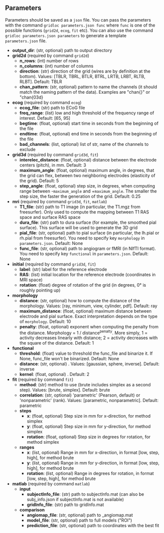 ## Parameters

Parameters should be saved as a `json` file.
You can pass the parameters with the command `gridloc parameters.json func` where `func` is one of the possible functions (`grid2d`, `ecog`, `fit` etc).
You can also use the command `gridloc parameters.json parameters` to generate a template `parameters.json` file.

- **output_dir**: (str, optional) path to output directory
- **grid2d** (required by command `grid2d`)
  - **n_rows**: (int) number of rows
  - **n_columns**: (int) number of columns
  - **direction**: (str) direction of the grid (wires are by definition at the bottom). Values: [TBLR, TBRL, BTLR, BTRL, LRTB, LRBT, RLTB, RLBT]. Default: TBLR
  - **chan_pattern**: (str, optional) pattern to name the channels (it should match the naming pattern of the data). Examples are "chan{}" or "chan{03d}
- **ecog** (required by command `ecog`)
  - **ecog_file**: (str) path to ECoG file
  - **freq_range**: (list) low and high threshold of the frequency range of interest. Default: [65, 95]
  - **begtime**: (float, optional) start time in seconds from the beginning of the file
  - **endtime**: (float, optional) end time in seconds from the beginning of the file
  - **bad_channels**: (list, optional) list of str, name of the channels to exclude
- **grid3d** (required by command `grid3d`, `fit`)
  - **interelec_distance**: (float, optional) distance between the electrode centers (pitch), in mm. Default: 3
  - **maximum_angle**: (float, optional) maximum angle, in degrees, that the grid can flex, between two neighboring electrodes (elasticity of the grid). Default: 5
  - **step_angle**: (float, optional) step size, in degrees, when computing range between -`maximum_angle` and +`maximum_angle`. The smaller the step size, the faster the generation of the grid. Default: 0.25
- **mri** (required by command `grid3d`, `fit`, `matlab`)
  - **T1_file**: (str) path to T1 image (in particular, the T1.mgz from freesurfer). Only used to compute the mapping between T1 RAS space and surface RAS space
  - **dura_file**: (str) path to dura surface (for example, the smoothed pial surface). This surface will be used to generate the 3D grid
  - **pial_file**: (str, optional) path to pial surface (in particular, the lh.pial or rh.pial from freesurfer). You need to specify key `morphology` in `parameters.json`. Default: None
  - **func_file**: (str, optional) path to angiogram or fMRI (in NIfTI format). You need to specify key `functional` in `parameters.json`. Default: None
- **initial** (required by command `grid3d`, `fit`)
  - **label**: (str) label for the reference electrode
  - **RAS**: (list) initial location for the reference electrode (coordinates in MRI space)
  - **rotation**: (float) degree of rotation of the grid (in degrees, 0° is roughly pointing up)
- **morphology**
  - **distance**: (str, optional) how to compute the distance of the morphology. Values: [ray, minimum, view, cylinder, pdf]. Default: ray
  - **maximum_distance**: (float, optional) maximum distance between electrode and pial surface. Exact interpretation depends on the type of `morphology`. Default: 10
  - **penalty**: (float, optional) exponent when computing the penalty from the distance. Morphology = 1 / distance<sup>penalty</sup>. More simply, 1 = activity decreases linearly with distance; 2 = activity decreases with the square of the distance. Default: 1
- **functional**
  - **threshold**: (float) value to threshold the func_file and binarize it. If None, func_file won't be binarized. Default: None
  - **distance**: (str, optional) . Values: [gaussian, sphere, inverse]. Default: inverse
  - **kernel**: (float, optional) . Default: 2
- **fit** (required by command `fit`)
  - **method**: (str) method to use (brute includes simplex as a second step). Values: [brute, simplex]. Default: brute
  - **correlation**: (str, optional) 'parametric' (Pearson, default) or 'nonparametric' (rank). Values: [parametric, nonparametric]. Default: parametric
  - **steps**
    - **x**: (float, optional) Step size in mm for x-direction, for method simplex
    - **y**: (float, optional) Step size in mm for y-direction, for method simplex
    - **rotation**: (float, optional) Step size in degrees for rotation, for method simplex
  - **ranges**
    - **x**: (list, optional) Range in mm for x-direction, in format [low, step, high], for method brute
    - **y**: (list, optional) Range in mm for y-direction, in format [low, step, high], for method brute
    - **rotation**: (list, optional) Range in degrees for rotation, in format [low, step, high], for method brute
- **matlab** (required by command `matlab`)
  - **input**
    - **subjectInfo_file**: (str) path to subjectInfo.mat (can also be subj_info.json if subjectInfo.mat is not available)
    - **gridInfo_file**: (str) path to gridInfo.mat
  - **comparison**
    - **angiomap_file**: (str, optional) path to _angiomap.mat
    - **model_file**: (str, optional) path to full models ("ROI")
    - **prediction_file**: (str, optional) path to coordinates with the best fit